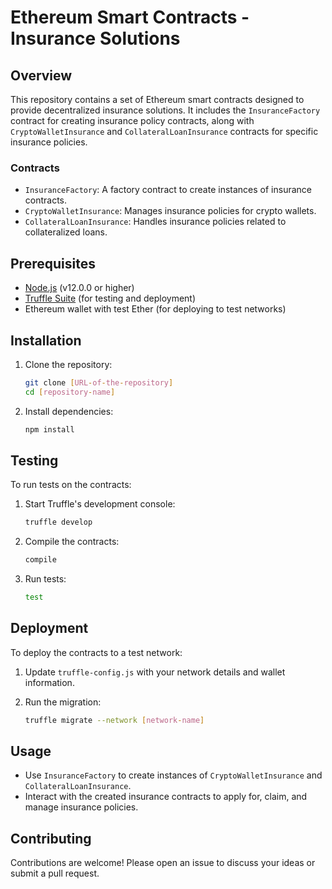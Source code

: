 # Ethereum Smart Contracts - Insurance Solutions

## Overview
This repository contains a set of Ethereum smart contracts designed to provide decentralized insurance solutions. It includes the `InsuranceFactory` contract for creating insurance policy contracts, along with `CryptoWalletInsurance` and `CollateralLoanInsurance` contracts for specific insurance policies.

### Contracts
- `InsuranceFactory`: A factory contract to create instances of insurance contracts.
- `CryptoWalletInsurance`: Manages insurance policies for crypto wallets.
- `CollateralLoanInsurance`: Handles insurance policies related to collateralized loans.

## Prerequisites
- [Node.js](https://nodejs.org/) (v12.0.0 or higher)
- [Truffle Suite](https://www.trufflesuite.com/truffle) (for testing and deployment)
- Ethereum wallet with test Ether (for deploying to test networks)

## Installation
1. Clone the repository:
   ```bash
   git clone [URL-of-the-repository]
   cd [repository-name]
   ```

2. Install dependencies:
   ```bash
   npm install
   ```

## Testing
To run tests on the contracts:
1. Start Truffle's development console:
   ```bash
   truffle develop
   ```

2. Compile the contracts:
   ```bash
   compile
   ```

3. Run tests:
   ```bash
   test
   ```

## Deployment
To deploy the contracts to a test network:
1. Update `truffle-config.js` with your network details and wallet information.

2. Run the migration:
   ```bash
   truffle migrate --network [network-name]
   ```

## Usage
- Use `InsuranceFactory` to create instances of `CryptoWalletInsurance` and `CollateralLoanInsurance`.
- Interact with the created insurance contracts to apply for, claim, and manage insurance policies.

## Contributing
Contributions are welcome! Please open an issue to discuss your ideas or submit a pull request.

